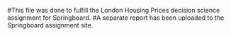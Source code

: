 #This file was done to fulfill the London Housing Prices decision science assignment for Springboard.
#A separate report has been uploaded to the Springboard assignment site.
